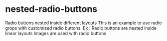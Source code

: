 # nested-radio-buttons
Radio buttons nested inside different layouts
This is an example to use radio grops with customized radio buttons.
Ex : Radio buttons are nested inside linear layouts
     Images are used with radio buttons
